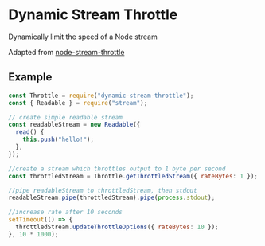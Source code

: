 # Dynamic Stream Throttle

Dynamically limit the speed of a Node stream

Adapted from [node-stream-throttle](https://github.com/tjgq/node-stream-throttle)

## Example
```javascript
const Throttle = require("dynamic-stream-throttle");
const { Readable } = require("stream");

// create simple readable stream
const readableStream = new Readable({
  read() {
    this.push("hello!");
  },
});

//create a stream which throttles output to 1 byte per second
const throttledStream = Throttle.getThrottledStream({ rateBytes: 1 });

//pipe readableStream to throttledStream, then stdout
readableStream.pipe(throttledStream).pipe(process.stdout);

//increase rate after 10 seconds
setTimeout(() => {
  throttledStream.updateThrottleOptions({ rateBytes: 10 });
}, 10 * 1000);
```
